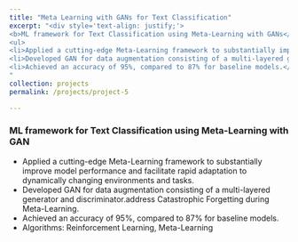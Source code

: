 ```yaml
---
title: "Meta Learning with GANs for Text Classification"
excerpt: "<div style='text-align: justify;'> 
<b>ML framework for Text Classification using Meta-Learning with GANs</b>
<ul>
<li>Applied a cutting-edge Meta-Learning framework to substantially improve model performance and facilitate rapid adaptation to dynamically changing environments and tasks.</li> 
<li>Developed GAN for data augmentation consisting of a multi-layered generator and discriminator.address Catastrophic Forgetting during Meta-Learning.</li>
<li>Achieved an accuracy of 95%, compared to 87% for baseline models.</li> 
"
collection: projects
permalink: /projects/project-5

---
```


### ML framework for Text Classification using Meta-Learning with GAN

- Applied a cutting-edge Meta-Learning framework to substantially improve model performance and facilitate rapid adaptation to dynamically changing environments and tasks.
-  Developed GAN for data augmentation consisting of a multi-layered generator and discriminator.address Catastrophic Forgetting during Meta-Learning.
- Achieved an accuracy of 95%, compared to 87% for baseline models.
- Algorithms: Reinforcement Learning, Meta-Learning
